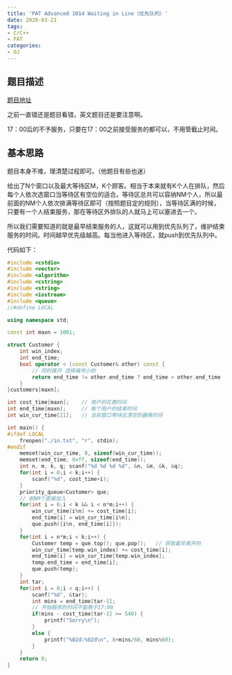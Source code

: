 ```yaml
---
title: 'PAT Advanced 1014 Waiting in Line（优先队列）'
date: 2020-03-21
tags:
- C/C++
- PAT
categories:
- OJ
---
```


## 题目描述

[题目地址](https://pintia.cn/problem-sets/994805342720868352/problems/994805498207911936)

之前一直错还是题目看错，英文题目还是要注意啊。

17：00后的不予服务，只要在17：00之前接受服务的都可以，不用管截止时间。

<!-- more -->

## 基本思路

题目本身不难，理清楚过程即可。（他题目有些也迷）

给出了N个窗口以及最大等待区M，K个顾客。相当于本来就有K个人在排队，然后每个人依次选窗口当等待区有空位的适合。等待区总共可以容纳NM个人，所以最前面的NM个人依次排满等待区即可（按照题目定的规则），当等待区满的时候，只要有一个人结束服务，那在等待区外排队的人就马上可以塞进去一个。

所以我们需要知道的就是最早结束服务的人，这就可以用到优先队列了，维护结束服务的时间。时间越早优先级越高。每当他进入等待区，就push到优先队列中。

代码如下：

```c++
#include <cstdio>
#include <vector>
#include <algorithm>
#include <cstring>
#include <string>
#include <iostream>
#include <queue>
//#define LOCAL

using namespace std;

const int maxn = 1001;

struct Customer {
    int win_index;
    int end_time;
    bool operator < (const Customer& other) const {
        // 同时离开 选择编号小的
        return end_time != other.end_time ? end_time > other.end_time : win_index > other.win_index;
    }
}customers[maxn];

int cost_time[maxn];    // 用户的花费时间
int end_time[maxn];     // 每个用户的结束时间
int win_cur_time[21];   // 当前窗口等待区清空的最晚时间

int main() {
#ifdef LOCAL
    freopen("./in.txt", "r", stdin);
#endif
    memset(win_cur_time, 0, sizeof(win_cur_time));
    memset(end_time, 0xff, sizeof(end_time));
    int n, m, k, q; scanf("%d %d %d %d", &n, &m, &k, &q);
    for(int i = 0;i < k;i++) {
        scanf("%d", cost_time+i);
    }
    priority_queue<Customer> que;
    // 前NM个直接加入
    for(int i = 0;i < k && i < n*m;i++) {
        win_cur_time[i%n] += cost_time[i];
        end_time[i] = win_cur_time[i%n];
        que.push({i%n, end_time[i]});
    }
    for(int i = n*m;i < k;i++) {
        Customer temp = que.top(); que.pop();   // 获取最早离开的
        win_cur_time[temp.win_index] += cost_time[i];
        end_time[i] = win_cur_time[temp.win_index];
        temp.end_time = end_time[i];
        que.push(temp);
    }
    int tar;
    for(int i = 0;i < q;i++) {
        scanf("%d", &tar);
        int mins = end_time[tar-1];
        // 开始服务的时间不能晚于17:00
        if(mins - cost_time[tar-1] >= 540) {
            printf("Sorry\n");
        }
        else {
            printf("%02d:%02d\n", 8+mins/60, mins%60);
        }
    }
    return 0;
}
```

